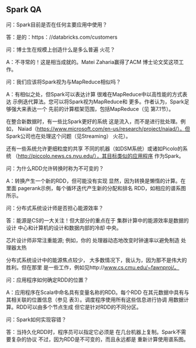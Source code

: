 ## Spark QA
问：Spark目前是否在任何主要应用中使用？

答：是的：https：//databricks.com/customers

问：博士生在规模上创造什么是多么普遍
火花？
 
A：不寻常的！这是相当成就的。Matei Zaharia赢得了ACM
博士论文奖这项工作。

问：我们应该将Spark视为与MapReduce相似吗？

A：有相似之处，但Spark可以表达计算
很难在MapReduce中以高性能的方式表达
示例迭代算法。您可以将Spark视为MapReduce和
更多。作者认为，Spark足够强大来表达一个
先前的计算框架范围，包括MapReduce（见
第7.1节）。

在整合新数据时，有一些比Spark更好的系统
这是流入，而不是进行批处理。例如，
Naiad（https://www.microsoft.com/en-us/research/project/naiad/）。但
Spark公司也在处理这个问题（见Streaming）
火花）。

还有一些系统允许更细粒度的共享
不同的机器（如DSM系统）或诸如Picolo的系统
（http://piccolo.news.cs.nyu.edu/），其目标类似的应用程序
作为Spark。

问：为什么RDD允许转换时称为不可变的？

A：转换产生一个新的RDD，但可能没有实现
显然，因为转换是懒惰的计算。在里面
pagerank示例，每个循环迭代产生新的分配和排名
RDD，如相应的谱系图所示。

问：分布式系统设计师是否担心能源效率？

答：能源是CS的一大关注！但大部分的重点在于
集群计算中的能源效率是数据的设计
中心和计算机的设计和数据内部的冷却
中央。

芯片设计师非常注重能源; 例如，你的
处理器动态地改变时钟速率以避免制造
处理器太热

分布式系统设计中的能源焦点较少，
大多数情况下，我认为，因为那不是伟大的胜利。但在那里
是一些工作，例如见http://www.cs.cmu.edu/~fawnproj/。

问：应用程序如何确定RDD的位置？

A：应用程序在Scala中命名具有变量名称的RDD。每个RDD
在其元数据中具有与其相关联的位置信息（参见
表3）。调度程序使用所有这些信息进行协调
用数据计算。RDD可以由多个节点生成
但它是针对RDD的不同分区。

问：Spark如何实现容错？

答：当持久化RDD时，程序员可以指定它必须是
在几台机器上复制。Spark不需要复杂的协议
不过，因为RDD是不可变的，而且永远都是
重新计算使用谱系图。
